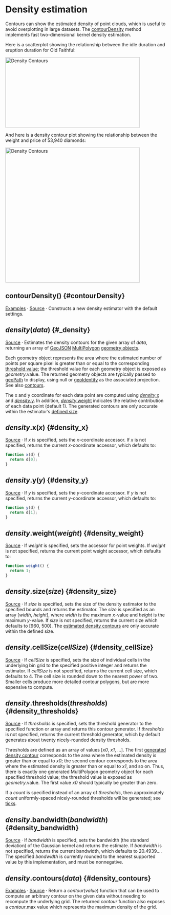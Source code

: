 # Density estimation

Contours can show the estimated density of point clouds, which is useful to avoid overplotting in large datasets. The [contourDensity](#contourDensity) method implements fast two-dimensional kernel density estimation.

Here is a scatterplot showing the relationship between the idle duration and eruption duration for Old Faithful:

[<img alt="Density Contours" src="https://raw.githubusercontent.com/d3/d3-contour/main/img/faithful.png" width="420" height="219">](https://observablehq.com/@d3/density-contours)

And here is a density contour plot showing the relationship between the weight and price of 53,940 diamonds:

[<img alt="Density Contours" src="https://raw.githubusercontent.com/d3/d3-contour/main/img/diamonds.png" width="420" height="420">](https://observablehq.com/@d3/density-contours)

## contourDensity() {#contourDensity}

[Examples](https://observablehq.com/@d3/density-contours) · [Source](https://github.com/d3/d3-contour/blob/main/src/density.js) · Constructs a new density estimator with the default settings.

## *density*(*data*) {#_density}

[Source](https://github.com/d3/d3-contour/blob/main/src/density.js) · Estimates the density contours for the given array of *data*, returning an array of [GeoJSON](http://geojson.org/geojson-spec.html) [MultiPolygon](http://geojson.org/geojson-spec.html#multipolygon) [geometry objects](http://geojson.org/geojson-spec.html#geometry-objects).

Each geometry object represents the area where the estimated number of points per square pixel is greater than or equal to the corresponding [threshold value](#density_thresholds); the threshold value for each geometry object is exposed as <i>geometry</i>.value. The returned geometry objects are typically passed to [geoPath](https://github.com/d3/d3-geo/blob/main/README.md#geoPath) to display, using null or [geoIdentity](https://github.com/d3/d3-geo/blob/main/README.md#geoIdentity) as the associated projection. See also [contours](./contour.md).

The x and y coordinate for each data point are computed using [*density*.x](#density_x) and [*density*.y](#density_y). In addition, [*density*.weight](#density_weight) indicates the relative contribution of each data point (default 1). The generated contours are only accurate within the estimator’s [defined size](#density_size).

## *density*.x(*x*) {#density_x}

[Source](https://github.com/d3/d3-contour/blob/main/src/density.js) · If *x* is specified, sets the *x*-coordinate accessor. If *x* is not specified, returns the current *x*-coordinate accessor, which defaults to:

```js
function x(d) {
  return d[0];
}
```

## *density*.y(*y*) {#density_y}

[Source](https://github.com/d3/d3-contour/blob/main/src/density.js) · If *y* is specified, sets the *y*-coordinate accessor. If *y* is not specified, returns the current *y*-coordinate accessor, which defaults to:

```js
function y(d) {
  return d[1];
}
```

## *density*.weight(*weight*) {#density_weight}

[Source](https://github.com/d3/d3-contour/blob/main/src/density.js) · If *weight* is specified, sets the accessor for point weights. If *weight* is not specified, returns the current point weight accessor, which defaults to:

```js
function weight() {
  return 1;
}
```

## *density*.size(*size*) {#density_size}

[Source](https://github.com/d3/d3-contour/blob/main/src/density.js) · If *size* is specified, sets the size of the density estimator to the specified bounds and returns the estimator. The *size* is specified as an array \[<i>width</i>, <i>height</i>\], where <i>width</i> is the maximum *x*-value and <i>height</i> is the maximum *y*-value. If *size* is not specified, returns the current size which defaults to [960, 500]. The [estimated density contours](#_density) are only accurate within the defined size.

## *density*.cellSize(*cellSize*) {#density_cellSize}

[Source](https://github.com/d3/d3-contour/blob/main/src/density.js) · If *cellSize* is specified, sets the size of individual cells in the underlying bin grid to the specified positive integer and returns the estimator. If *cellSize* is not specified, returns the current cell size, which defaults to 4. The cell size is rounded down to the nearest power of two. Smaller cells produce more detailed contour polygons, but are more expensive to compute.

## *density*.thresholds(*thresholds*) {#density_thresholds}

[Source](https://github.com/d3/d3-contour/blob/main/src/density.js) · If *thresholds* is specified, sets the threshold generator to the specified function or array and returns this contour generator. If *thresholds* is not specified, returns the current threshold generator, which by default generates about twenty nicely-rounded density thresholds.

Thresholds are defined as an array of values [*x0*, *x1*, …]. The first [generated density contour](#_density) corresponds to the area where the estimated density is greater than or equal to *x0*; the second contour corresponds to the area where the estimated density is greater than or equal to *x1*, and so on. Thus, there is exactly one generated MultiPolygon geometry object for each specified threshold value; the threshold value is exposed as <i>geometry</i>.value. The first value *x0* should typically be greater than zero.

If a *count* is specified instead of an array of *thresholds*, then approximately *count* uniformly-spaced nicely-rounded thresholds will be generated; see [ticks](https://github.com/d3/d3-array/blob/main/README.md#ticks).

## *density*.bandwidth(*bandwidth*) {#density_bandwidth}

[Source](https://github.com/d3/d3-contour/blob/main/src/density.js) · If *bandwidth* is specified, sets the bandwidth (the standard deviation) of the Gaussian kernel and returns the estimate. If *bandwidth* is not specified, returns the current bandwidth, which defaults to 20.4939…. The specified *bandwidth* is currently rounded to the nearest supported value by this implementation, and must be nonnegative.

## *density*.contours(*data*) {#density_contours}

[Examples](https://observablehq.com/@d3/density-contours-data) · [Source](https://github.com/d3/d3-contour/blob/main/src/density.js) · Return a *contour*(*value*) function that can be used to compute an arbitrary contour on the given data without needing to recompute the underlying grid. The returned *contour* function also exposes a *contour*.max value which represents the maximum density of the grid.
